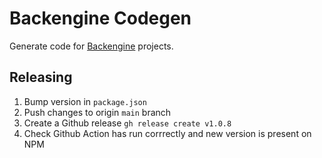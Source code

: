 # Backengine Codegen

Generate code for [Backengine](https://app.backengine.dev/) projects.

## Releasing

1. Bump version in `package.json`
2. Push changes to origin `main` branch
3. Create a Github release `gh release create v1.0.8`
4. Check Github Action has run corrrectly and new version is present on NPM